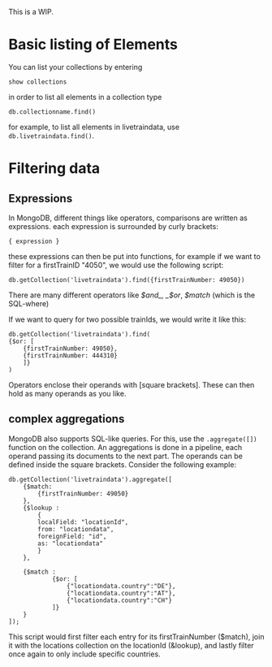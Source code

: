 This is a WIP.

# Basic listing of Elements

You can list your collections by entering

```show collections```

in order to list all elements in a collection type

```db.collectionname.find()```

for example, to list all elements in livetraindata, use `db.livetraindata.find()`.

# Filtering data
## Expressions

In MongoDB, different things like operators, comparisons are written as expressions.
each expression is surrounded by curly brackets:

`{ expression }`

these expressions can then be put into functions, for example if we want to filter for a firstTrainID "4050", we would use the following script:

`db.getCollection('livetraindata').find({firstTrainNumber: 49050})`

There are many different operators like _$and_, _$or_, _$match_ (which is the SQL-where) 

If we want to query for two possible trainIds, we would write it like this:

```
db.getCollection('livetraindata').find(
{$or: [
    {firstTrainNumber: 49050},
    {firstTrainNumber: 444310}
    ]}
)
```

Operators enclose their operands with [square brackets]. These can then hold as many operands as you like.

## complex aggregations

MongoDB also supports SQL-like queries. For this, use the `.aggregate([])` function on the collection. An aggregations is done in a pipeline, each operand passing its documents to the next part. The operands can be defined inside the square brackets. Consider the following example: 


```
db.getCollection('livetraindata').aggregate([
    {$match: 
        {firstTrainNumber: 49050}        
    },
    {$lookup : 
        {
        localField: "locationId",
        from: "locationdata",
        foreignField: "id",
        as: "locationdata"
        }
    },

    {$match : 
            {$or: [
                {"locationdata.country":"DE"},
                {"locationdata.country":"AT"},
                {"locationdata.country":"CH"}
            ]}
    }
]);
```
This script would first filter each entry for its firstTrainNumber ($match), join it with the locations collection on the locationId (&lookup), and lastly filter once again to only include specific countries.